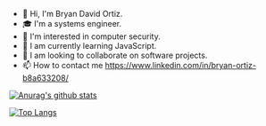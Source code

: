- 👋 Hi, I'm Bryan David Ortiz.
- 🎓 I'm a systems engineer.
- 👀 I'm interested in computer security.
- 🌱 I am currently learning JavaScript.
- 💞️ I am looking to collaborate on software projects.
- 📫 How to contact me https://www.linkedin.com/in/bryan-ortiz-b8a633208/
<!---
bortiz12/bortiz12 is a ✨ special ✨ repository because its `README.md` (this file) appears on your GitHub profile.
You can click the Preview link to take a look at your changes.
--->
[![Anurag's github stats](https://github-readme-stats.vercel.app/api?username=bortiz12)](https://github.com/bortiz12/github-readme-stats)


[![Top Langs](https://github-readme-stats.vercel.app/api/top-langs/?username=bortiz12&layout=compact)](https://github.com/bortiz12/github-readme-stats)
